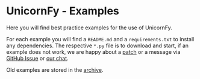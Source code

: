 # UnicornFy - Examples
Here you will find best practice examples for the use of UnicornFy.

For each example you will find a `README.md` and a `requirements.txt` to install any dependencies. The respective `*.py` 
file is to download and start, if an example does not work, we are happy about a 
[patch](https://github.com/LUCIT-Systems-and-Development/unicorn-fy/fork) or a message via 
[GitHub Issue](https://github.com/LUCIT-Systems-and-Development/unicorn-fy/issues/new/choose) or 
[our chat](https://www.lucit.tech/get-support.html).

Old examples are stored in the 
[archive](https://github.com/LUCIT-Systems-and-Development/unicorn-fy/tree/master/examples/_archive).